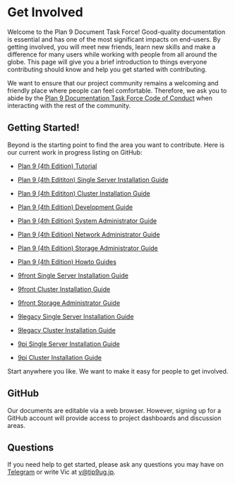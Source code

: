 Get Involved
============

Welcome to the Plan 9 Document Task Force! Good-quality documentation is essential and has one of the most significant impacts on end-users. By getting involved, you will meet new friends, learn new skills and make a difference for many users while working with people from all around the globe. This page will give you a brief introduction to things everyone contributing should know and help you get started with contributing. 

We want to ensure that our project community remains a welcoming and friendly place where people can feel comfortable. Therefore, we ask you to abide by the [Plan 9 Documentation Task Force Code of Conduct](../CoC.md) when interacting with the rest of the community.

## Getting Started!
Beyond is the starting point to find the area you want to contribute. Here is our current work in progress listing on GitHub:

 - [Plan 9 (4th Edition) Tutorial](https://github.com/tip9ug/plan9-4th-edition-tutorial) 
 - [Plan 9 (4th Edititon) Single Server Installation Guide](https://github.com/tip9ug/plan9-4th-edition-single-server-installation-guide)
 - [Plan 9 (4th Edititon) Cluster Installation Guide](https://github.com/tip9ug/plan9-4th-edition-cluster-installation-guide)
 - [Plan 9 (4th Edition) Development Guide](https://github.com/tip9ug/plan9-4th-edition-development-guide)
 - [Plan 9 (4th Edition) System Administrator Guide](https://github.com/tip9ug/plan9-4th-edition-system-administration-guide)
 - [Plan 9 (4th Edition) Network Administrator Guide](https://github.com/tip9ug/plan9-4th-edition-network-administration-guide)
 - [Plan 9 (4th Edition) Storage Administrator Guide](https://github.com/tip9ug/plan9-4th-edition-storage-administration-guide)
 - [Plan 9 (4th Edition) Howto Guides](https://github.com/tip9ug/plan9-4th-edition-howto-guides)

 - [9front Single Server Installation Guide](https://github.com/tip9ug/9front-single-server-installation-guide)
 - [9front Cluster Installation Guide](https://github.com/tip9ug/9front-cluster-installation-guide)
 - [9front Storage Administrator Guide](https://github.com/tip9ug/9front-storage-administration-guide)

 - [9legacy Single Server Installation Guide](https://github.com/tip9ug/9legacy-single-server-installation-guide)
 - [9legacy Cluster Installation Guide](https://github.com/tip9ug/9legacy-cluster-installation-guide)

 - [9pi Single Server Installation Guide](https://github.com/tip9ug/9pi-single-server-installation-guide)
 - [9pi Cluster Installation Guide](https://github.com/tip9ug/9pi-cluster-installation-guide)

Start anywhere you like. We want to make it easy for people to get involved. 

## GitHub
Our documents are editable via a web browser. However, signing up for a GitHub account will provide access to project dashboards and discussion areas. 

## Questions
If you need help to get started, please ask any questions you may have on [Telegram](https://t.me/tip9ug) or write Vic at v@tip9ug.jp.
